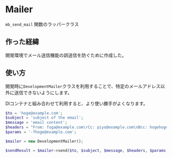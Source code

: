 # Mailer

`mb_send_mail` 関数のラッパークラス

## 作った経緯

開発環境でメール送信機能の誤送信を防ぐために作成した。

## 使い方

開発時に`DevelopmentMailer`クラスを利用することで、特定のメールアドレス以外に送信できないようにします。

DIコンテナと組み合わせて利用すると、より使い勝手がよくなります。

```php
$to = 'hoge@example.com';
$subject = 'subject of the email';
$message = 'email content';
$headers = "From: fuga@example.com\rCc: piyo@example.com\nBcc: hogehoge@example.com";
$params = '-fhoge@example.com';

$mailer = new DevelopmentMailer();

$sendResult = $mailer->send($to, $subject, $message, $headers, $params);
```